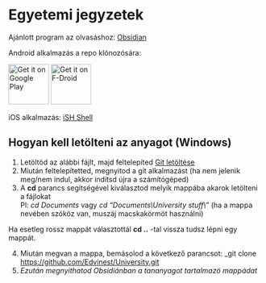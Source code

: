 # Egyetemi jegyzetek

Ajánlott program az olvasáshoz: [Obsidian](https://obsidian.md/)

Android alkalmazás a repo klónozósára:


[<img src="https://play.google.com/intl/en_us/badges/images/generic/en_badge_web_generic.png" alt="Get it on Google Play" height="80">](https://play.google.com/store/apps/details?id=com.manichord.mgit) 
[<img src="https://f-droid.org/badge/get-it-on.png" alt="Get it on F-Droid" height="80">](https://f-droid.org/packages/com.manichord.mgit)


iOS alkalmazás: [iSH Shell](https://apps.apple.com/us/app/ish-shell/id1436902243)

## Hogyan kell letölteni az anyagot (Windows)

1. Letöltöd az alábbi fájlt, majd feltelepíted [Git letöltése](https://github.com/git-for-windows/git/releases/download/v2.46.1.windows.1/Git-2.46.1-64-bit.exe)
2. Miután feltelepítetted, megnyitod a git alkalmazást (ha nem jelenik meg/nem indul, akkor indítsd újra a számítógéped)
3. A **cd** parancs segítségével kiválasztod melyik mappába akarok letölteni a fájlokat  
Pl: 
_cd Documents_
vagy 
_cd “Documents\University stuff\”_
(ha a mappa nevében szóköz van, muszáj macskakörmöt használni)

Ha esetleg rossz mappát választottál **cd ..** -tal vissza tudsz lépni egy mappát.  

4. Miután megvan a mappa, bemásolod a következő parancsot:
_git clone https://github.com/Edvinest/University.git
5. _Ezután megnyithatod Obsidiánban a tananyagot tartalmazó mappádat_